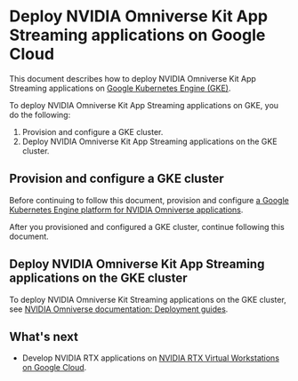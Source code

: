 # Deploy NVIDIA Omniverse Kit App Streaming applications on Google Cloud

This document describes how to deploy NVIDIA Omniverse Kit App Streaming
applications on
[Google Kubernetes Engine (GKE)](https://cloud.google.com/kubernetes-engine/docs/concepts/kubernetes-engine-overview).

To deploy NVIDIA Omniverse Kit App Streaming applications on GKE, you do the
following:

1.  Provision and configure a GKE cluster.
1.  Deploy NVIDIA Omniverse Kit App Streaming applications on the GKE cluster.

## Provision and configure a GKE cluster

Before continuing to follow this document, provision and configure
[a Google Kubernetes Engine platform for NVIDIA Omniverse applications](../gke-base-platform/README.md).

After you provisioned and configured a GKE cluster, continue following this
document.

## Deploy NVIDIA Omniverse Kit App Streaming applications on the GKE cluster

To deploy NVIDIA Omniverse Kit Streaming applications on the GKE cluster, see
[NVIDIA Omniverse documentation: Deployment guides](https://docs.omniverse.nvidia.com/ovas/latest/deployments/index.html).

## What's next

- Develop NVIDIA RTX applications on
  [NVIDIA RTX Virtual Workstations on Google Cloud](../README.md#nvidia-rtx-virtual-workstations).
